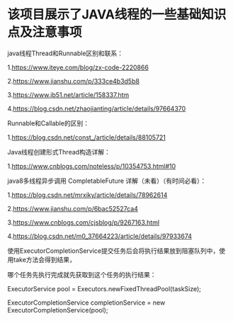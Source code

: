 # 该项目展示了JAVA线程的一些基础知识点及注意事项

java线程Thread和Runnable区别和联系：

1.https://www.iteye.com/blog/zx-code-2220866

2.https://www.jianshu.com/p/333ce4b3d5b8

3.https://www.jb51.net/article/158337.htm

4.https://blog.csdn.net/zhaojianting/article/details/97664370

Runnable和Callable的区别：

1.https://blog.csdn.net/const_/article/details/88105721

Java线程创建形式Thread构造详解：

1.https://www.cnblogs.com/noteless/p/10354753.html#10

java8多线程异步调用 CompletableFuture 详解（未看）（有时间必看）：

1.https://blog.csdn.net/mrxiky/article/details/78962614

2.https://www.jianshu.com/p/6bac52527ca4

3.https://www.cnblogs.com/cjsblog/p/9267163.html

4.https://blog.csdn.net/m0_37664223/article/details/97933674

使用ExecutorCompletionService提交任务后会将执行结果放到阻塞队列中，使用take方法会得到结果，

哪个任务先执行完成就先获取到这个任务的执行结果：

ExecutorService pool = Executors.newFixedThreadPool(taskSize);

ExecutorCompletionService<String> completionService = new ExecutorCompletionService<String>(pool);
